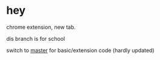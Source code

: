 # hey
chrome extension, new tab. 


dis branch is for school

switch to [master](https://github.com/cxdy/hey/tree/master) for basic/extension code (hardly updated)
